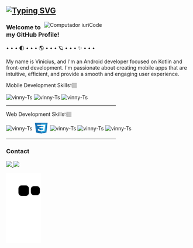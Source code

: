 ## [![Typing SVG](https://readme-typing-svg.demolab.com?font=Fira+Code&weight=700&size=25&pause=1000&color=F7F7F7&random=false&width=435&lines=Hey+there%2C+how's+it+going%3F)](https://git.io/typing-svg)

<!--## [![Typing SVG](https://readme-typing-svg.demolab.com?font=Fira+Code&weight=700&size=22&pause=1000&color=FFFFFF&background=902EF200&width=435&lines=Hey%2C+what's+up%3F)](https://git.io/typing-svg)-->

<img src="https://user-images.githubusercontent.com/111714040/211964655-7c5d74da-28d7-4eb9-b894-965da153b450.png" 
  min-width="400px" 
  max-width="400px" 
  width="400px" 
  align="right" 
  alt="Computador iuriCode" 
  title = "💻">

### Welcome to my GitHub Profile!
<p>• • • 🌓 • • • 🌎 • • • 🪐 • • • ✨ • • •</p>
<p>
  My name is Vinicius, and I'm an Android developer focused on Kotlin and front-end development. 
  I'm passionate about creating mobile apps that are intuitive, efficient, and provide a smooth 
  and engaging user experience.
</p>

<p>Mobile Development Skills👇🏽</p>
<div style="display: inline_block">
    <img align="center" alt="vinny-Ts" height="30" width="40" src="https://cdn.jsdelivr.net/gh/devicons/devicon@latest/icons/android/android-plain.svg" title = "Android" />
    <img align="center" alt="vinny-Ts" height="30" width="40" src="https://cdn.jsdelivr.net/gh/devicons/devicon@latest/icons/kotlin/kotlin-original.svg" title = "Kotlin" />
    <img align="center" alt="vinny-Ts" height="30" width="40" src="https://cdn.jsdelivr.net/gh/devicons/devicon/icons/java/java-original.svg" title = "Java"/>
</div>

<hr width="300px">

<p>Web Development Skills👇🏽</p>
<div>
    <img align="center" alt="vinny-Ts" height="30" width="40" src="https://cdn.jsdelivr.net/gh/devicons/devicon/icons/html5/html5-original.svg" title = "HTML" />
    <img align="center" alt="vinny-CSS" height="30" width="40" src="https://raw.githubusercontent.com/devicons/devicon/master/icons/css3/css3-original.svg" title = "CSS">
    <img align="center" alt="vinny-Ts" height="30" width="40" src="https://cdn.jsdelivr.net/gh/devicons/devicon/icons/javascript/javascript-original.svg" title = "JavaScript"/>
    <img align="center" alt="vinny-Ts" height="30" width="40" src="https://cdn.jsdelivr.net/gh/devicons/devicon/icons/nodejs/nodejs-original.svg" title = "Node JS"/>
    <img align="center" alt="vinny-Ts" height="30" width="40" src="https://cdn.jsdelivr.net/gh/devicons/devicon/icons/react/react-original-wordmark.svg" title = "React"/>
</div>

<hr width="300px">

### Contact

<div> 
  <a href="https://www.linkedin.com/in/vinicius-rbrito15/" target="_blank">
    <img src="https://img.shields.io/badge/-LinkedIn-%230077B5?style=for-the-badge&logo=linkedin&logoColor=white" target="_blank">
  </a> 
  <a href = "mailto: viny.rbrito18@gmail.com">
    <img src="https://img.shields.io/badge/-Gmail-%23333?style=for-the-badge&logo=gmail&logoColor=white" target="_blank">
  </a>
  <p>
    <!-- <img width="200px" src="https://user-images.githubusercontent.com/70382532/138322189-2db8df52-9dcb-40a0-88a8-c365466bd33d.gif"/> -->
  </p>
</div>

![Snake animation](https://github.com/vinnybrito/vinnybrito/blob/output/github-contribution-grid-snake.svg)
